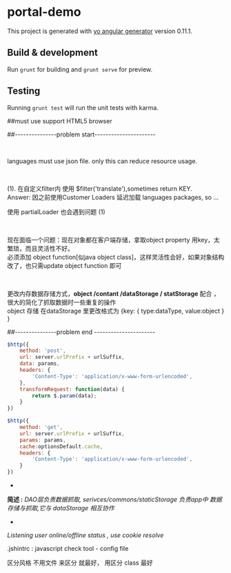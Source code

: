 # portal-demo

This project is generated with [yo angular generator](https://github.com/yeoman/generator-angular)
version 0.11.1.

## Build & development

Run `grunt` for building and `grunt serve` for preview.

## Testing

Running `grunt test` will run the unit tests with karma.

##must use support HTML5 browser

<p>##---------------problem start----------------------</p>
<br/>
<p>languages must use json file. only this can reduce resource usage.</p>
<br/>
<p>(1). 在自定义filter内 使用 $filter('translate'),sometimes return KEY.<br/>
	Answer: 因之前使用Customer Loaders 延迟加载 languages packages, so ...</p>
<p>使用 partialLoader 也会遇到问题 (1)</p>
<br/>
<p>现在面临一个问题：现在对象都在客户端存储，拿取object property 用key，太繁琐，而且灵活性不好。<br/>必须添加 object function[似java object class]，这样灵活性会好，如果对象结构改了，也只需update object function 即可</p>

<br/>
<p>更改内存数据存储方式，<b>object /contant /dataStorage / statStorage</b> 配合 ，很大的简化了抓取数据时一些重复的操作<br/>
object 存储 在dataStorage 里更改格式为 
{key:
  {
  type:dataType,
  value:object
  }
}</p>
<p>##---------------problem end ----------------------</p>

```javascript
$http({
	method: 'post',
	url: server.urlPrefix + urlSuffix,
	data: params,
	headers: {
		'Content-Type': 'application/x-www-form-urlencoded',
	},
	transformRequest: function(data) {
		return $.param(data);
	}
})

$http({
	method: 'get',
	url: server.urlPrefix + urlSuffix,
	params: params,
	cache:optionsDefault.cache,
	headers: {
		'Content-Type': 'application/x-www-form-urlencoded',
	}
})
```

-
**简述 :** *DAO层负责数据抓取,*
*serivces/commons/staticStorage 负责app中 数据存储与抓取,它与 dataStorage 相互协作*

-
*Listening user online/offline status , use cookie resolve*

.jshintrc : javascript check tool - config file

区分风格 不用文件 来区分 就最好， 用区分 class 最好


